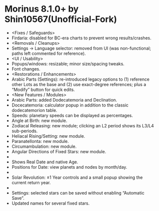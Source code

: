 # Morinus 8.1.0+ by Shin10567(Unofficial-Fork)
- <Fixes / Safeguards>
- Firdaria: disabled for BC-era charts to prevent wrong results/crashes.
- <Removals / Cleanups>
- Settings → Language selector: removed from UI (was non-functional; paths left commented for reference).
- <UI / Usability>
- Popups/windows: resizable; minor size/spacing tweaks.
- Font changes.
- <Restorations / Enhancements>
- Arabic Parts (Settings): re-introduced legacy options to (1) reference other Lots as the base and
  (2) use exact-degree references; plus a “Modify” button for quick edits.
- <New Features / Modules>
- Arabic Parts: added Dodecatemoria and Declination.
- Docecatemoria: calculator popup in addition to the classic dodecatemorion table.
- Speeds: planetary speeds can be displayed as percentages.
- Angle at Birth: new module.
- Zodiacal Releasing: new module; clicking an L2 period shows its L3/L4 sub-periods.
- Heliacal Rising/Setting: new module.
- Paranatellonta: new module.
- Circumambulation: new module.
- Angular Directions of Fixed Stars: new module.
- <Secondary Progressions>
- Shows Real Date and native Age.
- Positions for Date: view planets and nodes by month/day.
- <Revolutions>
- Solar Revolution: ±1 Year controls and a small popup showing the current return year.
- <Fixed Stars>
- Settings: selected stars can be saved without enabling “Automatic Save”.
- Updated names for several fixed stars.
